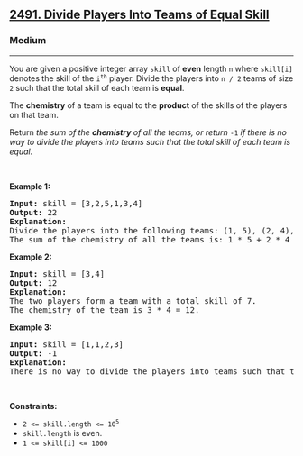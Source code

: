 <h2><a href="https://leetcode.com/problems/divide-players-into-teams-of-equal-skill">2491. Divide Players Into Teams of Equal Skill</a></h2><h3>Medium</h3><hr><p>You are given a positive integer array <code>skill</code> of <strong>even</strong> length <code>n</code> where <code>skill[i]</code> denotes the skill of the <code>i<sup>th</sup></code> player. Divide the players into <code>n / 2</code> teams of size <code>2</code> such that the total skill of each team is <strong>equal</strong>.</p>

<p>The <strong>chemistry</strong> of a team is equal to the <strong>product</strong> of the skills of the players on that team.</p>

<p>Return <em>the sum of the <strong>chemistry</strong> of all the teams, or return </em><code>-1</code><em> if there is no way to divide the players into teams such that the total skill of each team is equal.</em></p>

<p>&nbsp;</p>
<p><strong class="example">Example 1:</strong></p>

<pre>
<strong>Input:</strong> skill = [3,2,5,1,3,4]
<strong>Output:</strong> 22
<strong>Explanation:</strong> 
Divide the players into the following teams: (1, 5), (2, 4), (3, 3), where each team has a total skill of 6.
The sum of the chemistry of all the teams is: 1 * 5 + 2 * 4 + 3 * 3 = 5 + 8 + 9 = 22.
</pre>

<p><strong class="example">Example 2:</strong></p>

<pre>
<strong>Input:</strong> skill = [3,4]
<strong>Output:</strong> 12
<strong>Explanation:</strong> 
The two players form a team with a total skill of 7.
The chemistry of the team is 3 * 4 = 12.
</pre>

<p><strong class="example">Example 3:</strong></p>

<pre>
<strong>Input:</strong> skill = [1,1,2,3]
<strong>Output:</strong> -1
<strong>Explanation:</strong> 
There is no way to divide the players into teams such that the total skill of each team is equal.
</pre>

<p>&nbsp;</p>
<p><strong>Constraints:</strong></p>

<ul>
	<li><code>2 &lt;= skill.length &lt;= 10<sup>5</sup></code></li>
	<li><code>skill.length</code> is even.</li>
	<li><code>1 &lt;= skill[i] &lt;= 1000</code></li>
</ul>
